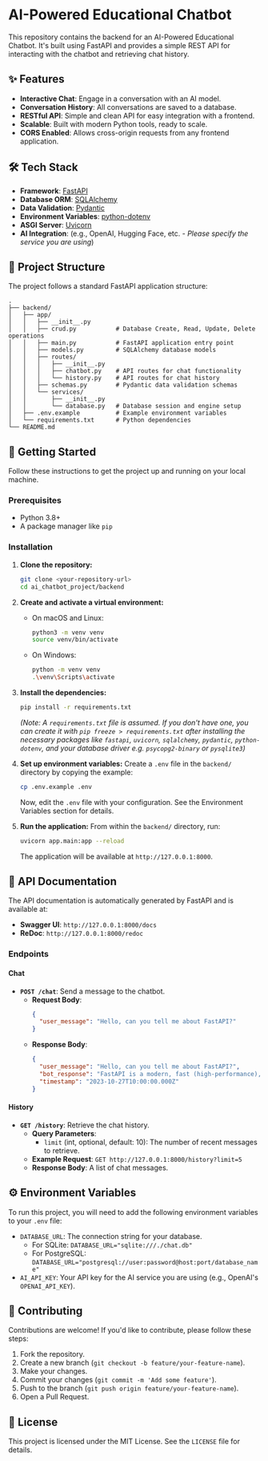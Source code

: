 # AI-Powered Educational Chatbot

This repository contains the backend for an AI-Powered Educational Chatbot. It's built using FastAPI and provides a simple REST API for interacting with the chatbot and retrieving chat history.

## ✨ Features

-   **Interactive Chat**: Engage in a conversation with an AI model.
-   **Conversation History**: All conversations are saved to a database.
-   **RESTful API**: Simple and clean API for easy integration with a frontend.
-   **Scalable**: Built with modern Python tools, ready to scale.
-   **CORS Enabled**: Allows cross-origin requests from any frontend application.

## 🛠️ Tech Stack

-   **Framework**: [FastAPI](https://fastapi.tiangolo.com/)
-   **Database ORM**: [SQLAlchemy](https://www.sqlalchemy.org/)
-   **Data Validation**: [Pydantic](https://pydantic-docs.helpmanual.io/)
-   **Environment Variables**: [python-dotenv](https://pypi.org/project/python-dotenv/)
-   **ASGI Server**: [Uvicorn](https://www.uvicorn.org/)
-   **AI Integration**: (e.g., OpenAI, Hugging Face, etc. - *Please specify the service you are using*)

## 📂 Project Structure

The project follows a standard FastAPI application structure:

```
.
├── backend/
│   ├── app/
│   │   ├── __init__.py
│   │   ├── crud.py           # Database Create, Read, Update, Delete operations
│   │   ├── main.py           # FastAPI application entry point
│   │   ├── models.py         # SQLAlchemy database models
│   │   ├── routes/
│   │   │   ├── __init__.py
│   │   │   ├── chatbot.py    # API routes for chat functionality
│   │   │   └── history.py    # API routes for chat history
│   │   ├── schemas.py        # Pydantic data validation schemas
│   │   └── services/
│   │       ├── __init__.py
│   │       └── database.py   # Database session and engine setup
│   ├── .env.example          # Example environment variables
│   └── requirements.txt      # Python dependencies
└── README.md
```

## 🚀 Getting Started

Follow these instructions to get the project up and running on your local machine.

### Prerequisites

-   Python 3.8+
-   A package manager like `pip`

### Installation

1.  **Clone the repository:**
    ```bash
    git clone <your-repository-url>
    cd ai_chatbot_project/backend
    ```

2.  **Create and activate a virtual environment:**
    -   On macOS and Linux:
        ```bash
        python3 -m venv venv
        source venv/bin/activate
        ```
    -   On Windows:
        ```bash
        python -m venv venv
        .\venv\Scripts\activate
        ```

3.  **Install the dependencies:**
    ```bash
    pip install -r requirements.txt
    ```
    *(Note: A `requirements.txt` file is assumed. If you don't have one, you can create it with `pip freeze > requirements.txt` after installing the necessary packages like `fastapi`, `uvicorn`, `sqlalchemy`, `pydantic`, `python-dotenv`, and your database driver e.g. `psycopg2-binary` or `pysqlite3`)*

4.  **Set up environment variables:**
    Create a `.env` file in the `backend/` directory by copying the example:
    ```bash
    cp .env.example .env
    ```
    Now, edit the `.env` file with your configuration. See the Environment Variables section for details.

5.  **Run the application:**
    From within the `backend/` directory, run:
    ```bash
    uvicorn app.main:app --reload
    ```
    The application will be available at `http://127.0.0.1:8000`.

## 📝 API Documentation

The API documentation is automatically generated by FastAPI and is available at:

-   **Swagger UI**: `http://127.0.0.1:8000/docs`
-   **ReDoc**: `http://127.0.0.1:8000/redoc`

### Endpoints

#### Chat

-   **`POST /chat`**: Send a message to the chatbot.
    -   **Request Body**:
        ```json
        {
          "user_message": "Hello, can you tell me about FastAPI?"
        }
        ```
    -   **Response Body**:
        ```json
        {
          "user_message": "Hello, can you tell me about FastAPI?",
          "bot_response": "FastAPI is a modern, fast (high-performance), web framework for building APIs with Python 3.7+ based on standard Python type hints.",
          "timestamp": "2023-10-27T10:00:00.000Z"
        }
        ```

#### History

-   **`GET /history`**: Retrieve the chat history.
    -   **Query Parameters**:
        -   `limit` (int, optional, default: 10): The number of recent messages to retrieve.
    -   **Example Request**: `GET http://127.0.0.1:8000/history?limit=5`
    -   **Response Body**: A list of chat messages.

## ⚙️ Environment Variables

To run this project, you will need to add the following environment variables to your `.env` file:

-   `DATABASE_URL`: The connection string for your database.
    -   For SQLite: `DATABASE_URL="sqlite:///./chat.db"`
    -   For PostgreSQL: `DATABASE_URL="postgresql://user:password@host:port/database_name"`
-   `AI_API_KEY`: Your API key for the AI service you are using (e.g., OpenAI's `OPENAI_API_KEY`).

## 🤝 Contributing

Contributions are welcome! If you'd like to contribute, please follow these steps:

1.  Fork the repository.
2.  Create a new branch (`git checkout -b feature/your-feature-name`).
3.  Make your changes.
4.  Commit your changes (`git commit -m 'Add some feature'`).
5.  Push to the branch (`git push origin feature/your-feature-name`).
6.  Open a Pull Request.

## 📄 License

This project is licensed under the MIT License. See the `LICENSE` file for details.